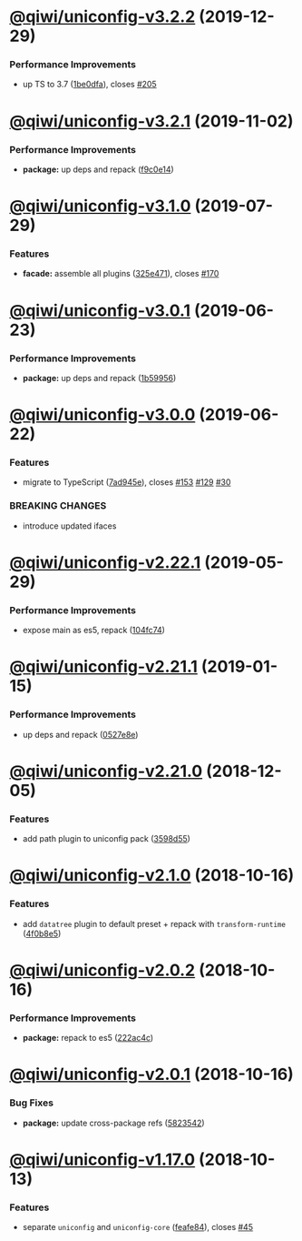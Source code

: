 # [@qiwi/uniconfig-v3.2.2](https://github.com/qiwi/uniconfig/compare/v3.2.1...v3.2.2) (2019-12-29)


### Performance Improvements

* up TS to 3.7 ([1be0dfa](https://github.com/qiwi/uniconfig/commit/1be0dfa4413b06deba7fdc8c4acfeeaf6f44dfde)), closes [#205](https://github.com/qiwi/uniconfig/issues/205)

# [@qiwi/uniconfig-v3.2.1](https://github.com/qiwi/uniconfig/compare/v3.2.0...v3.2.1) (2019-11-02)


### Performance Improvements

* **package:** up deps and repack ([f9c0e14](https://github.com/qiwi/uniconfig/commit/f9c0e14))

# [@qiwi/uniconfig-v3.1.0](https://github.com/qiwi/uniconfig/compare/v3.0.1...v3.1.0) (2019-07-29)


### Features

* **facade:** assemble all plugins ([325e471](https://github.com/qiwi/uniconfig/commit/325e471)), closes [#170](https://github.com/qiwi/uniconfig/issues/170)

# [@qiwi/uniconfig-v3.0.1](https://github.com/qiwi/uniconfig/compare/v3.0.0...v3.0.1) (2019-06-23)


### Performance Improvements

* **package:** up deps and repack ([1b59956](https://github.com/qiwi/uniconfig/commit/1b59956))

# [@qiwi/uniconfig-v3.0.0](https://github.com/qiwi/uniconfig/compare/v2.23.0...v3.0.0) (2019-06-22)


### Features

* migrate to TypeScript ([7ad945e](https://github.com/qiwi/uniconfig/commit/7ad945e)), closes [#153](https://github.com/qiwi/uniconfig/issues/153) [#129](https://github.com/qiwi/uniconfig/issues/129) [#30](https://github.com/qiwi/uniconfig/issues/30)


### BREAKING CHANGES

* introduce updated ifaces

# [@qiwi/uniconfig-v2.22.1](https://github.com/qiwi/uniconfig/compare/v2.22.0...v2.22.1) (2019-05-29)


### Performance Improvements

* expose main as es5, repack ([104fc74](https://github.com/qiwi/uniconfig/commit/104fc74))

# [@qiwi/uniconfig-v2.21.1](https://github.com/qiwi/uniconfig/compare/v2.21.0...v2.21.1) (2019-01-15)


### Performance Improvements

* up deps and repack ([0527e8e](https://github.com/qiwi/uniconfig/commit/0527e8e))

# [@qiwi/uniconfig-v2.21.0](https://github.com/qiwi/uniconfig/compare/v2.20.0...v2.21.0) (2018-12-05)


### Features

* add path plugin to uniconfig pack ([3598d55](https://github.com/qiwi/uniconfig/commit/3598d55))

# [@qiwi/uniconfig-v2.1.0](https://github.com/qiwi/uniconfig/compare/v2.0.2...v2.1.0) (2018-10-16)


### Features

* add `datatree` plugin to default preset + repack with `transform-runtime` ([4f0b8e5](https://github.com/qiwi/uniconfig/commit/4f0b8e5))

# [@qiwi/uniconfig-v2.0.2](https://github.com/qiwi/uniconfig/compare/v2.0.1...v2.0.2) (2018-10-16)


### Performance Improvements

* **package:** repack to es5 ([222ac4c](https://github.com/qiwi/uniconfig/commit/222ac4c))

# [@qiwi/uniconfig-v2.0.1](https://github.com/qiwi/uniconfig/compare/v2.0.0...v2.0.1) (2018-10-16)


### Bug Fixes

* **package:** update cross-package refs ([5823542](https://github.com/qiwi/uniconfig/commit/5823542))

# [@qiwi/uniconfig-v1.17.0](https://github.com/qiwi/uniconfig/compare/v1.16.0...v1.17.0) (2018-10-13)


### Features

* separate `uniconfig` and `uniconfig-core` ([feafe84](https://github.com/qiwi/uniconfig/commit/feafe84)), closes [#45](https://github.com/qiwi/uniconfig/issues/45)
